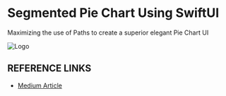 
# Segmented Pie Chart Using SwiftUI

Maximizing the use of Paths to create a superior elegant Pie Chart UI

![Logo](https://miro.medium.com/max/1400/1*z51kCPtvYhURXExeVb8ukA.png)


## REFERENCE LINKS

 - [Medium Article](https://betterprogramming.pub/create-a-segmented-pie-chart-using-swiftui-7b0adbbc4ef6)





